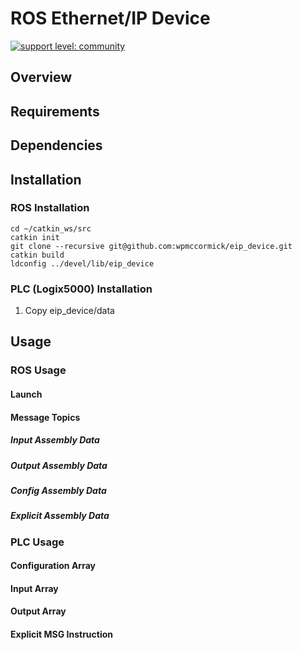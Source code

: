 # ROS Ethernet/IP Device
[![support level: community](https://img.shields.io/badge/support%20level-community-lightgray.png)](http://rosindustrial.org/news/2016/10/7/better-supporting-a-growing-ros-industrial-software-platform)
## Overview
## Requirements
## Dependencies
## Installation
### ROS Installation
```
cd ~/catkin_ws/src
catkin init
git clone --recursive git@github.com:wpmccormick/eip_device.git
catkin build
ldconfig ../devel/lib/eip_device
```
### PLC (Logix5000) Installation
1. Copy eip_device/data
## Usage
### ROS Usage
#### Launch
#### Message Topics
##### Input Assembly Data
##### Output Assembly Data
##### Config Assembly Data
##### Explicit Assembly Data
### PLC Usage
#### Configuration Array
#### Input Array
#### Output Array
#### Explicit MSG Instruction
